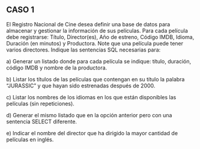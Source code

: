 ## CASO 1
El Registro Nacional de Cine desea definir una base de datos para almacenar y gestionar la
información de sus películas. Para cada película debe registrarse: Título, Director(es), Año de
estreno, Código IMDB, Idioma, Duración (en minutos) y Productora. Note que una película puede
tener varios directores.
Indique las sentencias SQL necesarias para:

a) Generar un listado donde para cada película se indique: título, duración, código IMDB y
nombre de la productora.

b) Listar los títulos de las películas que contengan en su título la palabra “JURASSIC” y que
hayan sido estrenadas después de 2000.

c) Listar los nombres de los idiomas en los que están disponibles las películas (sin repeticiones).

d) Generar el mismo listado que en la opción anterior pero con una sentencia SELECT diferente.

e) Indicar el nombre del director que ha dirigido la mayor cantidad de películas en inglés.